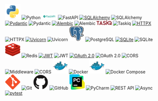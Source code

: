 
<a href="https://www.python.org/"><img src="https://raw.githubusercontent.com/devicons/devicon/master/icons/python/python-original.svg" width="50" height="50" alt="Python"></a>
<img src="https://img.shields.io/badge/Python-3776AB?style=for-the-badge&logo=python&logoColor=white" alt="Python">
<a href="https://fastapi.tiangolo.com/"><img src="https://raw.githubusercontent.com/fastapi/fastapi/master/docs/en/docs/img/logo-margin/logo-teal.png" width="50" alt="FastAPI"></a>
<img src="https://img.shields.io/badge/FastAPI-009688?style=for-the-badge&logo=fastapi&logoColor=white" alt="FastAPI">
<a href="https://www.sqlalchemy.org/"><img src="https://raw.githubusercontent.com/sqlalchemy/sqlalchemy/master/doc/logo.png" width="50" alt="SQLAlchemy"></a>
<img src="https://img.shields.io/badge/SQLAlchemy-D71F00?style=for-the-badge&logo=sqlalchemy&logoColor=white" alt="SQLAlchemy">
<a href="https://docs.pydantic.dev/"><img src="https://raw.githubusercontent.com/pydantic/pydantic/main/docs/assets/logo-white.svg" width="50" alt="Pydantic"></a>
<img src="https://img.shields.io/badge/Pydantic-E92063?style=for-the-badge&logo=pydantic&logoColor=white" alt="Pydantic">
<a href="https://alembic.sqlalchemy.org/"><img src="https://alembic.sqlalchemy.org/en/latest/_static/alembic.png" width="50" alt="Alembic"></a>
<img src="https://img.shields.io/badge/Alembic-00A98F?style=for-the-badge&logo=alembic&logoColor=white" alt="Alembic">
<a href="https://taskiq-python.github.io/"><img src="https://raw.githubusercontent.com/taskiq-python/taskiq/master/imgs/logo.svg" width="50" alt="Taskiq"></a>
<img src="https://img.shields.io/badge/Taskiq-000000?style=for-the-badge&logo=taskiq&logoColor=white" alt="Taskiq">
<a href="https://www.python-httpx.org/"><img src="https://raw.githubusercontent.com/encode/httpx/master/docs/en/docs/img/httpx-logo.png" width="50" alt="HTTPX"></a>
<img src="https://img.shields.io/badge/HTTPX-0A9EDC?style=for-the-badge&logo=httpie&logoColor=white" alt="HTTPX">
<a href="https://www.uvicorn.org/"><img src="https://raw.githubusercontent.com/encode/uvicorn/master/docs/uvicorn.png" width="50" alt="Uvicorn"></a>
<img src="https://img.shields.io/badge/Uvicorn-499848?style=for-the-badge&logo=uvicorn&logoColor=white" alt="Uvicorn">
<a href="https://www.postgresql.org/"><img src="https://raw.githubusercontent.com/devicons/devicon/master/icons/postgresql/postgresql-original.svg" width="50" height="50" alt="PostgreSQL"></a>
<img src="https://img.shields.io/badge/PostgreSQL-4169E1?style=for-the-badge&logo=postgresql&logoColor=white" alt="PostgreSQL">
<a href="https://www.sqlite.org/"><img src="https://www.sqlite.org/images/sqlite370.gif" width="50" alt="SQLite"></a>
<img src="https://img.shields.io/badge/SQLite-003B57?style=for-the-badge&logo=sqlite&logoColor=white" alt="SQLite">
<a href="https://redis.io/"><img src="https://raw.githubusercontent.com/devicons/devicon/master/icons/redis/redis-original.svg" width="50" height="50" alt="Redis"></a>
<img src="https://img.shields.io/badge/Redis-DC382D?style=for-the-badge&logo=redis&logoColor=white" alt="Redis">
<a href="https://jwt.io/"><img src="https://jwt.io/img/pic_logo.svg" width="50" alt="JWT"></a>
<img src="https://img.shields.io/badge/JWT-000000?style=for-the-badge&logo=jsonwebtokens&logoColor=white" alt="JWT">
<a href="https://oauth.net/2/"><img src="https://oauth.net/images/oauth-2-sm.png" width="50" alt="OAuth 2.0"></a>
<img src="https://img.shields.io/badge/OAuth_2.0-EB5424?style=for-the-badge&logo=auth0&logoColor=white" alt="OAuth 2.0">
<img src="https://img.shields.io/badge/CORS-4A154B?style=for-the-badge&logo=cors&logoColor=white" alt="CORS">
<img src="https://img.shields.io/badge/Middleware-FF6F00?style=for-the-badge&logo=settings&logoColor=white" alt="Middleware">
<img src="https://img.shields.io/badge/CORS-6c757d?style=for-the-badge&logo=cors&logoColor=white" alt="CORS">
<a href="https://www.docker.com/"><img src="https://raw.githubusercontent.com/devicons/devicon/master/icons/docker/docker-original.svg" width="50" height="50" alt="Docker"></a>
<img src="https://img.shields.io/badge/Docker-2496ED?style=for-the-badge&logo=docker&logoColor=white" alt="Docker">
<a href="https://docs.docker.com/compose/"><img src="https://raw.githubusercontent.com/devicons/devicon/master/icons/docker/docker-original.svg" width="50" height="50" alt="Docker Compose"></a>
<img src="https://img.shields.io/badge/Docker_Compose-2496ED?style=for-the-badge&logo=docker&logoColor=white" alt="Docker Compose">
<a href="https://git-scm.com/"><img src="https://raw.githubusercontent.com/devicons/devicon/master/icons/git/git-original.svg" width="50" height="50" alt="Git"></a>
<img src="https://img.shields.io/badge/Git-F05032?style=for-the-badge&logo=git&logoColor=white" alt="Git">
<a href="https://github.com/"><img src="https://raw.githubusercontent.com/devicons/devicon/master/icons/github/github-original.svg" width="50" height="50" alt="GitHub"></a>
<img src="https://img.shields.io/badge/GitHub-181717?style=for-the-badge&logo=github&logoColor=white" alt="GitHub">
<a href="https://www.jetbrains.com/pycharm/"><img src="https://raw.githubusercontent.com/devicons/devicon/master/icons/pycharm/pycharm-original.svg" width="50" height="50" alt="PyCharm"></a>
<img src="https://img.shields.io/badge/PyCharm-000000?style=for-the-badge&logo=pycharm&logoColor=white" alt="PyCharm">
<img src="https://img.shields.io/badge/REST_API-FF6F00?style=for-the-badge&logo=rest&logoColor=white" alt="REST API">
<img src="https://img.shields.io/badge/Async-EF2D5E?style=for-the-badge&logo=asyncapi&logoColor=white" alt="Async">
<a href="https://docs.pytest.org/"><img src="https://docs.pytest.org/en/stable/_static/pytest1.png" width="50" alt="pytest"></a>

